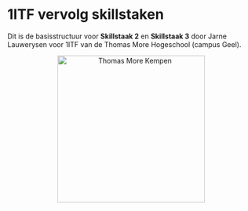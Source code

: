 # 1ITF vervolg skillstaken 
Dit is de basisstructuur voor **Skillstaak 2** en **Skillstaak 3** door Jarne Lauwerysen voor 1ITF van de Thomas More Hogeschool (campus Geel).

<p align="center">
    <img src="https://www.thomasmore.be/themes/wundertheme/logo.svg" alt="Thomas More Kempen" width="300" />
</p>


